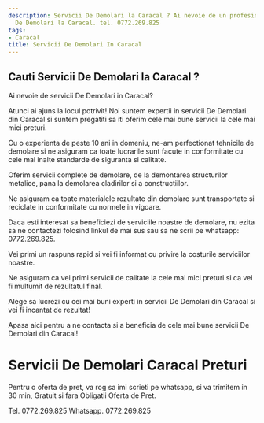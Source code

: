 ```yaml
---
description: Servicii De Demolari la Caracal ? Ai nevoie de un profesionist in Servicii
  De Demolari la Caracal. tel. 0772.269.825
tags:
- Caracal
title: Servicii De Demolari In Caracal
---
```



## Cauti Servicii De Demolari la Caracal ?

Ai nevoie de servicii De Demolari in Caracal? 

Atunci ai ajuns la locul potrivit! Noi suntem expertii in servicii De Demolari din Caracal si suntem pregatiti sa iti oferim cele mai bune servicii la cele mai mici preturi. 

Cu o experienta de peste 10 ani in domeniu, ne-am perfectionat tehnicile de demolare si ne asiguram ca toate lucrarile sunt facute in conformitate cu cele mai inalte standarde de siguranta si calitate. 

Oferim servicii complete de demolare, de la demontarea structurilor metalice, pana la demolarea cladirilor si a constructiilor. 

Ne asiguram ca toate materialele rezultate din demolare sunt transportate si reciclate in conformitate cu normele in vigoare. 

Daca esti interesat sa beneficiezi de serviciile noastre de demolare, nu ezita sa ne contactezi folosind linkul de mai sus sau sa ne scrii pe whatsapp: 0772.269.825. 

Vei primi un raspuns rapid si vei fi informat cu privire la costurile serviciilor noastre. 

Ne asiguram ca vei primi servicii de calitate la cele mai mici preturi si ca vei fi multumit de rezultatul final. 

Alege sa lucrezi cu cei mai buni experti in servicii De Demolari din Caracal si vei fi incantat de rezultat! 

Apasa aici pentru a ne contacta si a beneficia de cele mai bune servicii De Demolari din Caracal!

# Servicii De Demolari Caracal Preturi
Pentru o oferta de pret, va rog sa imi scrieti pe whatsapp, si va trimitem in 30 min, Gratuit si fara Obligatii Oferta de Pret.

Tel. 0772.269.825
Whatsapp. 0772.269.825